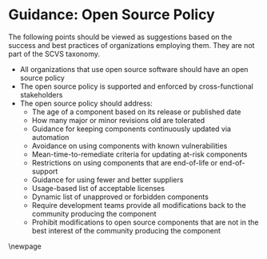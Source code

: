 # Guidance: Open Source Policy

The following points should be viewed as suggestions based on the success and best practices of organizations employing them. They are not part of the SCVS taxonomy.

* All organizations that use open source software should have an open source policy
* The open source policy is supported and enforced by cross-functional stakeholders
* The open source policy should address:
  * The age of a component based on its release or published date
  * How many major or minor revisions old are tolerated
  * Guidance for keeping components continuously updated via automation
  * Avoidance on using components with known vulnerabilities
  * Mean-time-to-remediate criteria for updating at-risk components
  * Restrictions on using components that are end-of-life or end-of-support
  * Guidance for using fewer and better suppliers
  * Usage-based list of acceptable licenses
  * Dynamic list of unapproved or forbidden components
  * Require development teams provide all modifications back to the community producing the component
  * Prohibit modifications to open source components that are not in the best interest of the community producing the component

 \newpage

